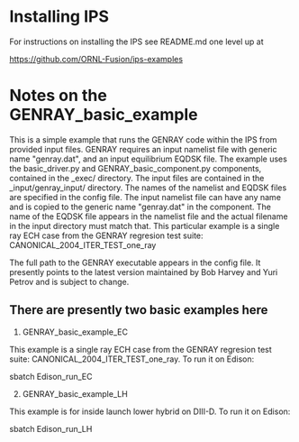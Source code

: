 # Installing IPS
For instructions on installing the IPS see README.md one level up at

https://github.com/ORNL-Fusion/ips-examples 


# Notes on the GENRAY_basic_example
This is a simple example that runs the GENRAY code within the IPS from provided input 
files.  GENRAY requires an input namelist file with generic name "genray.dat", and an
input equilibrium EQDSK file.  The example uses the basic_driver.py and 
GENRAY_basic_component.py components, contained in the _exec/ directory.  The input files
are contained in the _input/genray_input/ directory.  The names of the namelist and EQDSK 
files are specified in the config file.  The input namelist file can have any name and is 
copied to the generic name "genray.dat" in the component.  The name of the EQDSK file 
appears in the namelist file and the actual filename in the input directory must match that.
This particular example is a single ray ECH case from the GENRAY regresion test suite:
CANONICAL_2004_ITER_TEST_one_ray

The full path to the GENRAY executable appears in the config file.  It presently points
to the latest version maintained by Bob Harvey and Yuri Petrov and is subject to change.

## There are presently two basic examples here

1. GENRAY_basic_example_EC

This example is a single ray ECH case from the GENRAY regresion test suite:
CANONICAL_2004_ITER_TEST_one_ray.  To run it on Edison:

sbatch Edison_run_EC

2. GENRAY_basic_example_LH

This example is for inside launch lower hybrid on DIII-D.  To run it on Edison:

sbatch Edison_run_LH
